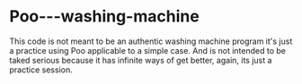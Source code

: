 # Poo---washing-machine

This code is not meant to be an authentic washing machine program
it's just a practice using Poo applicable to a simple case. And is not intended to be taked serious because it has infinite ways of get better, again, its just a practice session.
